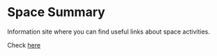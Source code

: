 <h1>Space Summary</h1>
<p>Information site where you can find useful links about space activities.</p>
<p>Check <a href="http://spacesummary.altervista.org/">here</a></p>
